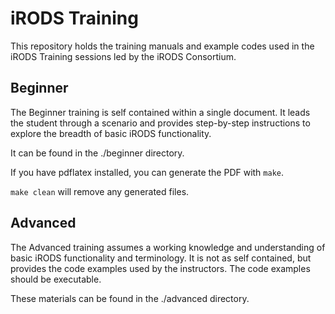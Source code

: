# iRODS Training

This repository holds the training manuals and example codes used in the
iRODS Training sessions led by the iRODS Consortium.

## Beginner

The Beginner training is self contained within a single document.  It leads the student through a scenario and provides step-by-step instructions to explore the breadth of basic iRODS functionality.

It can be found in the ./beginner directory.

If you have pdflatex installed, you can generate the PDF with `make`.

`make clean` will remove any generated files.

## Advanced

The Advanced training assumes a working knowledge and understanding of basic iRODS functionality and terminology.  It is not as self contained, but provides the code examples used by the instructors.  The code examples should be executable.

These materials can be found in the ./advanced directory.

